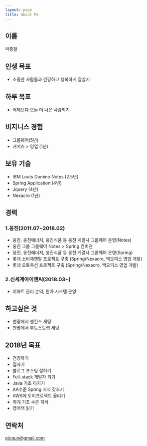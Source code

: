 ```yaml
---
layout: page
title: About Me
---
```


## 이름
박종철

## 인생 목표
- 소중한 사람들과 건강하고 행복하게 잘살기

## 하루 목표
- 어제보다 오늘 더 나은 사람되기

## 비지니스 경험
- 그룹웨어(5년)
- 커머스 > 영업 (1년)

## 보유 기술
- IBM Louts Domino Notes (2.5년)
- Spring Application (4년)
- Jquery (4년)
- Nexacro (1년)

## 경력

### 1.웅진(2011.07~2018.02)
- 웅진, 웅진에너지, 웅진식품 등 웅진 계열사 그룹웨어 운영(Notes)
- 웅진 그룹 그룹웨어 Notes > Spring 컨버젼
- 웅진, 웅진에너지, 웅진식품 등 웅진 계열사 그룹웨어 운영(Spring)
- 롯데 소비재렌탈 프로젝트 구축 (Spring/Nexacro, 백오피스 영업 개발)
- 롯데 오토옥션 프로젝트 구축 (Spring/Nexacro, 백오피스 영업 개발)

### 2.신세계아이앤씨(2018.03~)
- 이마트 관리 손익, 원가 시스템 운영

## 하고싶은 것
- 맨땅에서 젠킨스 세팅
- 맨땅에서 부트스트랩 세팅

## 2018년 목표
- 건강하기
- 집사기
- 블로그 포스팅 잘하기
- Full-stack 개발자 되기
- Java 기초 다지기
- AA수준 Spring 지식 갖추기
- AWS에 토이프로젝트 올리기
- 회계 기초 수준 지식 
- 영어책 읽기

## 연락처
pjcgun@gmail.com
